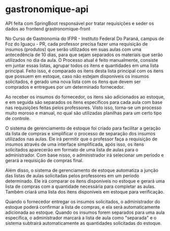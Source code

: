 # gastronomique-api

API feita com SpringBoot responsável por tratar requisições e seder os dados ao frontend grastronomique-front

No Curso de Gastronomia do IFPR - Instituto Federal Do Paraná, campus de Foz do Iguaçu - PR, cada professor precisa fazer uma requisição de insumos (produtos) que serão utilizados em suas aulas com uma antecedência de 10 dias, para que sejam separados os materiais que serão utilizados no dia da aula. O Processo atual é feito manualmente, consiste em juntar essas listas, agrupar todos os itens e quantidades em uma lista principal. Feito isso, é comparado os itens desta lista principal com os itens que possuem em estoque, caso não estejam disponíveis os insumos solicitados, é gerado uma nova lista com os itens que devem ser comprados e entregues por um determinado fornecedor.

Ao receber os insumos do fornecedor, os itens são adicionados ao estoque, e em seguida são separados os itens específicos para cada aula com base nas requisições feitas pelos professores. Visto isso, torna-se um processo muito moroso e manual, no qual são utilizadas planilhas para um certo tipo de controle.

O sistema de gerenciamento de estoque foi criado para facilitar a geração da lista de compras e simplificar o processo de separação dos insumos utilizados nas aulas. Ele irá permitir que o professor faça a requisição de insumos através de uma interface simplificada, após isso, os itens solicitados aparecerão em formato de uma lista de aulas para o administrador. Com base nisso, o administrador irá selecionar um período e gerará a requisição de compras final.

Além disso, o sistema de gerenciamento de estoque automatiza a junção das listas de aulas solicitadas pelos professores em um período determinado. Ele irá comparar os itens disponíveis no estoque e gerará uma lista de compras com a quantidade necessária para completar as aulas. Também criará uma lista dos itens disponíveis em estoque para verificação.

Quando o fornecedor entregar os insumos solicitados, o administrador do estoque poderá confirmar a lista de compras, e ela será automaticamente adicionada ao estoque. Quando os insumos forem separados para uma aula específica, o administrador marcará a lista de aula como "separada" e o sistema subtrairá automaticamente as quantidades solicitadas do estoque.
